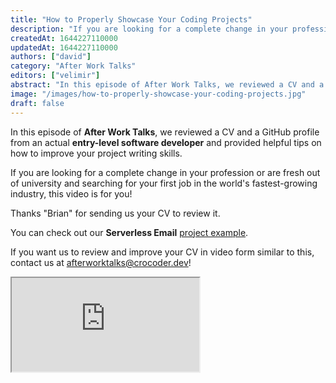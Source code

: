 ```yaml
---
title: "How to Properly Showcase Your Coding Projects"
description: "If you are looking for a complete change in your profession or are fresh out of university and searching for your first job in the world's fastest-growing industry, this video is for you!"
createdAt: 1644227110000
updatedAt: 1644227110000
authors: ["david"]
category: "After Work Talks"
editors: ["velimir"]
abstract: "In this episode of After Work Talks, we reviewed a CV and a GitHub profile from an actual entry-level software developer and provided helpful tips on how to improve your project writing skills."
image: "/images/how-to-properly-showcase-your-coding-projects.jpg"
draft: false
---
```


In this episode of **After Work Talks**, we reviewed a CV and a GitHub profile from an actual **entry-level software developer** and provided helpful tips on how to improve your project writing skills.

If you are looking for a complete change in your profession or are fresh out of university and searching for your first job in the world's fastest-growing industry, this video is for you!

Thanks "Brian" for sending us your CV to review it.

You can check out our **Serverless Email** [project example](https://github.com/crocoder-dev/serverless-email-example).

If you want us to review and improve your CV in video form similar to this, contact us at [afterworktalks@crocoder.dev](mailto:afterworktalks@crocoder.dev)!

<div class='relative pb-[56.1%]'>
  <iframe
    class="absolute top-0 left-0 w-full h-full"
    src="https://www.youtube.com/embed/Jlr1aUSUwyI"
    title="YouTube video player"
    allow="accelerometer; autoplay; clipboard-write; encrypted-media; gyroscope; picture-in-picture"
    allowFullScreen
  ></iframe>
</div>